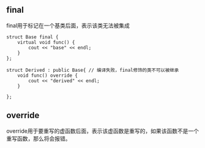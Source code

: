## final
final用于标记在一个基类后面，表示该类无法被集成

```
struct Base final {
    virtual void func() {
        cout << "base" << endl;
    }
};

struct Derived : public Base{ // 编译失败，final修饰的类不可以被继承
    void func() override {
        cout << "derived" << endl;
    }

};
```


## override
override用于要重写的虚函数后面，表示该虚函数是重写的，如果该函数不是一个重写函数，那么将会报错。